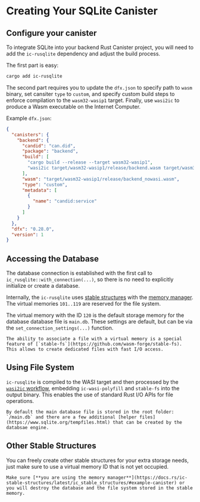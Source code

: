 # Creating Your SQLite Canister

## Configure your canister
To integrate SQLite into your backend Rust Canister project, you will need to add the `ic-rusqlite` dependency and adjust the build process.

The first part is easy:
```bash
cargo add ic-rusqlite
```

The second part requires you to update the `dfx.json` to specify path to `wasm` binary, set cansiter `type` to `custom`, and 
specify custom build steps to enforce compilation to the `wasm32-wasip1` target.
Finally, use `wasi2ic` to produce a Wasm executable on the Internet Computer.

Example `dfx.json`:
```json
{
  "canisters": {
    "backend": {
      "candid": "can.did",
      "package": "backend",
      "build": [
        "cargo build --release --target wasm32-wasip1",
        "wasi2ic target/wasm32-wasip1/release/backend.wasm target/wasm32-wasip1/release/backend_nowasi.wasm"
      ],
      "wasm": "target/wasm32-wasip1/release/backend_nowasi.wasm",
      "type": "custom",
      "metadata": [
        {
          "name": "candid:service"
        }
      ]
    }
  },
  "dfx": "0.28.0",
  "version": 1
}
```

## Accessing the Database

The database connection is established with the first call to `ic_rusqlite::with_connection(...)`, so there is no need to explicitly initialize or create a database.

Internally, the `ic-rusqlite` uses [stable structures](https://dfinity.github.io/stable-structures/) with the [memory manager](https://dfinity.github.io/stable-structures/concepts/memory-manager.html). The virtual memories `101..119` are reserved for the file system.


The virtual memory with the ID `120` is the default storage memory for the database database file is `main.db`. These settings are default, but can be via the `set_connection_settings(...)` function.

```admonish note
The ability to associate a file with a virtual memory is a special feature of [`stable-fs`](https://github.com/wasm-forge/stable-fs). This allows to create dedicated files with fast I/O access.
```

## Using File System

`ic-rusqlite` is compiled to the WASI target and then processed by the [`wasi2ic` workflow](https://github.com/wasm-forge/wasi2ic), embedding `ic-wasi-polyfill` and `stable-fs` into the output binary. This enables the use of standard Rust I/O APIs for file operations.

```admonish note
By default the main database file is stored in the root folder: `/main.db` and there are a few additional [helper files](https://www.sqlite.org/tempfiles.html) that can be created by the databsae engine.
```

## Other Stable Structures

You can freely create other stable structures for your extra storage needs, just make sure to use a virtual memory ID that is not yet occupied.

```admonish warning title="Use Memory Manager"
Make sure [**you are using the memory manager**](https://docs.rs/ic-stable-structures/latest/ic_stable_structures/#example-canister) or you will destroy the database and the file system stored in the stable memory.
```

